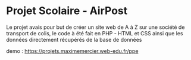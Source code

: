 # Projet Scolaire - AirPost
Le projet avais pour but de créer un site web de A à Z sur une société de transport de colis, le code à été fait en PHP - HTML et CSS ainsi que les données directement récupérés de la base de données

demo : https://projets.maximemercier.web-edu.fr/ppe
